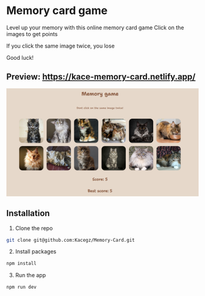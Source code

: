 # Memory card game
Level up your memory with this online memory card game
Click on the images to get points

If you click the same image twice, you lose

Good luck!

## Preview: https://kace-memory-card.netlify.app/

![Screenshot](./Screenshot.png)


## Installation
1. Clone the repo
```sh
git clone git@github.com:Kacegz/Memory-Card.git
```
2. Install packages
```sh
npm install 
```
3. Run the app
```sh
npm run dev
```
